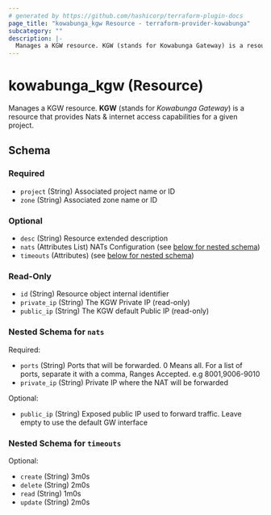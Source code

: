 ```yaml
---
# generated by https://github.com/hashicorp/terraform-plugin-docs
page_title: "kowabunga_kgw Resource - terraform-provider-kowabunga"
subcategory: ""
description: |-
  Manages a KGW resource. KGW (stands for Kowabunga Gateway) is a resource that provides Nats & internet access capabilities for a given project.
---
```


# kowabunga_kgw (Resource)

Manages a KGW resource. **KGW** (stands for *Kowabunga Gateway*) is a resource that provides Nats & internet access capabilities for a given project.



<!-- schema generated by tfplugindocs -->
## Schema

### Required

- `project` (String) Associated project name or ID
- `zone` (String) Associated zone name or ID

### Optional

- `desc` (String) Resource extended description
- `nats` (Attributes List) NATs Configuration (see [below for nested schema](#nestedatt--nats))
- `timeouts` (Attributes) (see [below for nested schema](#nestedatt--timeouts))

### Read-Only

- `id` (String) Resource object internal identifier
- `private_ip` (String) The KGW Private IP (read-only)
- `public_ip` (String) The KGW default Public IP (read-only)

<a id="nestedatt--nats"></a>
### Nested Schema for `nats`

Required:

- `ports` (String) Ports that will be forwarded. 0 Means all. For a list of ports, separate it with a comma, Ranges Accepted. e.g 8001,9006-9010
- `private_ip` (String) Private IP where the NAT will be forwarded

Optional:

- `public_ip` (String) Exposed public IP used to forward traffic. Leave empty to use the default GW interface


<a id="nestedatt--timeouts"></a>
### Nested Schema for `timeouts`

Optional:

- `create` (String) 3m0s
- `delete` (String) 2m0s
- `read` (String) 1m0s
- `update` (String) 2m0s
